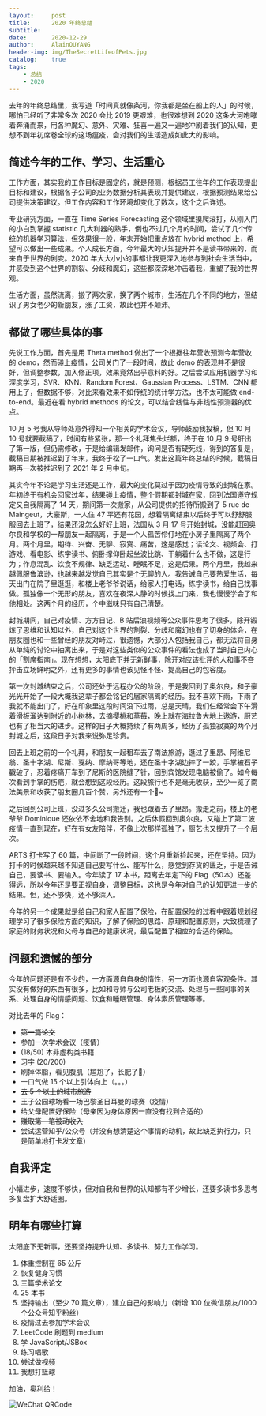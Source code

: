 ```yaml
---
layout:     post
title:      2020 年终总结
subtitle:   
date:       2020-12-29
author:     AlainOUYANG
header-img: img/TheSecretLifeofPets.jpg
catalog:    true
tags:
    - 总结
    - 2020
---
```


去年的年终总结里，我写道「时间真就像条河，你我都是坐在船上的人」的时候，哪怕已经听了非常多次 2020 会比 2019 更艰难，也很难想到 2020 这条大河咆哮着奔涌而来，用各种魔幻、意外、灾难、狂喜一遍又一遍地冲刷着我们的认知，更想不到年初席卷全球的这场瘟疫，会对我们的生活造成如此大的影响。

## 简述今年的工作、学习、生活重心

工作方面，其实我的工作目标是固定的，就是预测，根据员工往年的工作表现提出目标和建议，根据各子公司的业务数据分析其表现并提供建议，根据预测结果给公司提供决策建议。但工作内容和工作环境却变化了数次，这个之后详述。

专业研究方面，一直在 Time Series Forecasting 这个领域里摸爬滚打，从刚入门的小白到掌握 statistic 几大利器的熟手，倒也不过几个月的时间，尝试了几个传统的机器学习算法，但效果很一般，年末开始把重点放在 hybrid method 上，希望可以做出一些成果。个人成长方面，今年最大的认知提升并不是读书带来的，而来自于世界的剧变。2020 年大大小小的事都让我更深入地参与到社会生活当中，并感受到这个世界的割裂、分歧和魔幻，这些都深深地冲击着我，重塑了我的世界观。

生活方面，虽然流离，搬了两次家，换了两个城市，生活在几个不同的地方，但结识了男女老少的新朋友，涨了工资，故此也并不颠沛。

## 都做了哪些具体的事

先说工作方面，首先是用 Theta method 做出了一个根据往年营收预测今年营收的 demo，然而碰上疫情，公司关门了一段时间，故此 demo 的表现并不是很好，但调整参数，加入修正项，效果竟然出乎意料的好。之后尝试应用机器学习和深度学习，SVR、KNN、Random Forest、Gaussian Process、LSTM、CNN 都用上了，但数据不够，对比来看效果不如传统的统计学方法，也不太可能做 end-to-end。最近在看 hybrid methods 的论文，可以结合线性与非线性预测器的优点。

10 月 5 号我从导师处意外得知一个相关的学术会议，导师鼓励我投稿，但 10 月 10 号就要截稿了，时间有些紧张，那一个礼拜焦头烂额，终于在 10 月 9 号肝出了第一版，但仍需修改，于是给编辑发邮件，询问是否有硬死线，得到的答复是，截稿日期被推迟到了年末，我终于松了一口气。发出这篇年终总结的时候，截稿日期再一次被推迟到了 2021 年 2 月中旬。

其实今年不论是学习生活还是工作，最大的变化莫过于因为疫情导致的封城在家。年初终于有机会回家过年，结果碰上疫情，整个假期都封城在家，回到法国遵守规定又自我隔离了 14 天，期间第一次搬家，从公司提供的招待所搬到了 5 rue de Maingeut，大豪斯，一人住 47 平还有花园，想着隔离结束以后终于可以舒舒服服回去上班了，结果还没怎么好好上班，法国从 3 月 17 号开始封城，没能赶回奥尔良和学校的一帮朋友一起隔离，于是一个人孤苦伶仃地在小房子里隔离了两个月。两个月里，期待、兴奋、无聊、寂寞、痛苦，这是感觉；读论文、视频会、打游戏、看电影、练字读书、俯卧撑仰卧起坐波比跳、干躺着什么也不做，这是行为；作息混乱、饮食不规律、缺乏运动、睡眠不足，这是后果。两个月里，我越来越佩服鲁滨逊，也越来越发觉自己其实是个无聊的人。我告诫自己要热爱生活，每天出门在院子里逛逛，和楼上老爷爷说话，给家人打电话，练字读书，给自己找事做。孤独像一个无形的朋友，喜欢在夜深人静的时候找上门来，我也慢慢学会了和他相处。这两个月的经历，个中滋味只有自己清楚。

封城期间，自己对疫情、方方日记、B 站后浪视频等公众事件思考了很多，除开锻炼了思维和认知以外，自己对这个世界的割裂、分歧和魔幻也有了切身的体会，在朋友圈也和一些曾经的朋友对峙过，很遗憾，大部分人包括我自己，都无法将自身从单纯的讨论中抽离出来，于是对这些类似的公众事件的看法也成了当时自己内心的「割席指南」。现在想想，太阳底下并无新鲜事，除开对应该批评的人和事不吝抨击立场鲜明之外，还有更多的事情也该见怪不怪、提高自己的包容度。

第一次封城结束之后，公司还处于远程办公的阶段，于是我回到了奥尔良，和子豪光光开始了一段大概我这辈子都会铭记的居家隔离的经历。我不喜欢下雨，下雨了我就不能出门了，好在印象里这段时间没下过雨，总是天晴，我们仨经常会下午滑着滑板溜达到附近的小树林，去摘樱桃和草莓，晚上就在海拉鲁大地上遨游，厨艺也有了相当大的进步。这样的日子大概持续了有两周多，经历了孤独寂寞的两个月封城之后，这段日子对我来说弥足珍贵。

回去上班之前的一个礼拜，和朋友一起租车去了南法旅游，逛过了里昂、阿维尼翁、圣十字湖、尼斯、戛纳、摩纳哥等地，还在圣十字湖边摔了一跤，手掌被石子戳破了，忍着疼痛开车到了尼斯的医院缝了针，回到宾馆发现电脑被偷了。如今每次看到手掌的伤疤，就会想到这段经历。这段旅行也不是毫无收获，至少一览了南法美景和收获了朋友圈几百个赞，另外还有一个🍉~

之后回到公司上班，没过多久公司搬迁，我也跟着去了里昂。搬走之前，楼上的老爷爷 Dominique 还依依不舍地和我告别。之后休假回到奥尔良，又碰上了第二波疫情一直到现在，好在有女友陪伴，不像上次那样孤独了，厨艺也又提升了一个层次。

ARTS 打卡写了 60 篇，中间断了一段时间，这个月重新捡起来，还在坚持。因为打卡的时候越来越不知道自己要写什么、能写什么，感觉到存货的匮乏，于是告诫自己，要读书、要输入。今年读了 17 本书，距离去年定下的 Flag（50本）还差得远，所以今年还是要正视自身，调整目标，这也是今年对自己的认知更进一步的结果。但，还不够快，还不够深入。

今年的另一个成果就是给自己和家人配置了保险，在配置保险的过程中跟着规划经理学习了很多保险方面的知识，了解了保险的思路、原理和配置原则，大致梳理了家庭的财务状况和父母与自己的健康状况，最后配置了相应的合适的保险。

## 问题和遗憾的部分

今年的问题还是有不少的，一方面源自自身的惰性，另一方面也源自客观条件。其实没有做好的东西有很多，比如和导师与公司老板的交流、处理与一些同事的关系、处理自身的情感问题、饮食和睡眠管理、身体素质管理等等。

对比去年的 Flag：

- ~~第一篇论文~~
- 参加一次学术会议（疫情）
- (18/50) 本非虚构类书籍
- 习字 (20/200)
- 刷掉体脂，看见腹肌（尴尬了，长肥了🥲）
- 一口气做 15 个以上引体向上（。。。）
- ~~去 5 个以上的城市旅游~~
- 王子公园球场看一场巴黎圣日耳曼的球赛（疫情）
- 给父母配置好保险（母亲因为身体原因一直没有找到合适的）
- ~~赚取第一笔被动收入~~
- 尝试运营知乎/公众号（并没有想清楚这个事情的动机，故此缺乏执行力，只是简单地打卡发文章）

## 自我评定

小幅进步，速度不够快，但对自我和世界的认知都有不少增长，还要多读书多思考多复盘扩大舒适圈。

## 明年有哪些打算

太阳底下无新事，还要坚持提升认知、多读书、努力工作学习。

1. 体重控制在 65 公斤
2. 恢复健身习惯
3. 三篇学术论文
4. 25 本书
5. 坚持输出（至少 70 篇文章），建立自己的影响力（新增 100 位微信朋友/1000 个公众号知乎粉丝）
6. 疫情过去参加学术会议
7. LeetCode 刷题到 medium
8. 学 JavaScript/JSBox
9. 练习唱歌
10. 尝试做视频
11. 我想打篮球

加油，奥利给！

![WeChat QRCode](https://tva1.sinaimg.cn/large/00831rSTgy1gccz6motdhj31o10hcdit.jpg)

